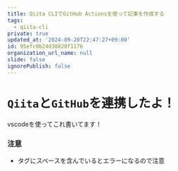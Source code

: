 ```yaml
---
title: Qiita CLIでGitHub Actionsを使って記事を作成する
tags:
  - qiita-cli
private: true
updated_at: '2024-09-20T22:47:27+09:00'
id: 95efc0b24d38820f1176
organization_url_name: null
slide: false
ignorePublish: false
---
```

# `Qiita`と`GitHub`を連携したよ！
vscodeを使ってこれ書いてます！

### 注意
* タグにスペースを含んでいるとエラーになるので注意